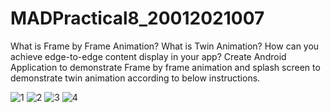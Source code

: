 # MADPractical8_20012021007
What is Frame by Frame Animation? What is Twin Animation? How can you achieve edge-to-edge content display in your app?  Create Android Application to demonstrate Frame by frame animation and splash screen to demonstrate twin animation according to below instructions.


![1](https://user-images.githubusercontent.com/110403688/202898034-e2110bdd-0a33-42dc-aaaf-439557794067.png)
![2](https://user-images.githubusercontent.com/110403688/202898029-c53ad77a-ce37-427c-9909-10c1661f9cf9.jpg)
![3](https://user-images.githubusercontent.com/110403688/202898031-886c2383-2f69-46b9-bf87-60ee2cdc7ab5.png)
![4](https://user-images.githubusercontent.com/110403688/202898033-dcd34db4-57eb-418a-9abf-33c65928fae1.png)
